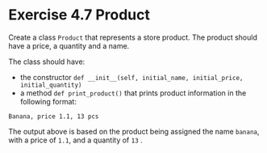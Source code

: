 # Exercise 4.7 Product

Create a class `Product` that represents a store product. The product should have a price, a quantity and a name.

The class should have:

- the constructor `def __init__(self, initial_name, initial_price, initial_quantity)`
- a method `def print_product()` that prints product information in the following format:

```plaintext
Banana, price 1.1, 13 pcs
```

The output above is based on the product being assigned the name `banana`, with a price of `1.1`, and a quantity of `13` .

